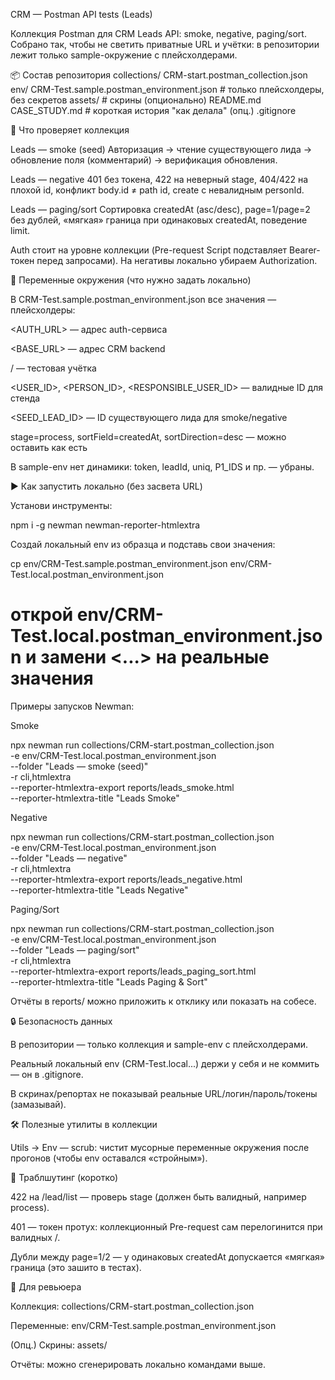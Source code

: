 CRM — Postman API tests (Leads)

Коллекция Postman для CRM Leads API: smoke, negative, paging/sort.
Собрано так, чтобы не светить приватные URL и учётки: в репозитории лежит только sample-окружение с плейсхолдерами.

📦 Состав репозитория
collections/
  CRM-start.postman_collection.json
env/
  CRM-Test.sample.postman_environment.json   # только плейсхолдеры, без секретов
assets/                                      # скрины (опционально)
README.md
CASE_STUDY.md                                # короткая история "как делала" (опц.)
.gitignore

🧭 Что проверяет коллекция

Leads — smoke (seed)
Авторизация → чтение существующего лида → обновление поля (комментарий) → верификация обновления.

Leads — negative
401 без токена, 422 на неверный stage, 404/422 на плохой id, конфликт body.id ≠ path id, create с невалидным personId.

Leads — paging/sort
Сортировка createdAt (asc/desc), page=1/page=2 без дублей, «мягкая» граница при одинаковых createdAt, поведение limit.

Auth стоит на уровне коллекции (Pre-request Script подставляет Bearer-токен перед запросами). На негативы локально убираем Authorization.

🧩 Переменные окружения (что нужно задать локально)

В CRM-Test.sample.postman_environment.json все значения — плейсхолдеры:

<AUTH_URL> — адрес auth-сервиса

<BASE_URL> — адрес CRM backend

<LOGIN> / <PASSWORD> — тестовая учётка

<USER_ID>, <PERSON_ID>, <RESPONSIBLE_USER_ID> — валидные ID для стенда

<SEED_LEAD_ID> — ID существующего лида для smoke/negative

stage=process, sortField=createdAt, sortDirection=desc — можно оставить как есть

В sample-env нет динамики: token, leadId, uniq, P1_IDS и пр. — убраны.

▶️ Как запустить локально (без засвета URL)

Установи инструменты:

npm i -g newman newman-reporter-htmlextra


Создай локальный env из образца и подставь свои значения:

cp env/CRM-Test.sample.postman_environment.json env/CRM-Test.local.postman_environment.json
# открой env/CRM-Test.local.postman_environment.json и замени <...> на реальные значения


Примеры запусков Newman:

Smoke

npx newman run collections/CRM-start.postman_collection.json \
  -e env/CRM-Test.local.postman_environment.json \
  --folder "Leads — smoke (seed)" \
  -r cli,htmlextra \
  --reporter-htmlextra-export reports/leads_smoke.html \
  --reporter-htmlextra-title "Leads Smoke"


Negative

npx newman run collections/CRM-start.postman_collection.json \
  -e env/CRM-Test.local.postman_environment.json \
  --folder "Leads — negative" \
  -r cli,htmlextra \
  --reporter-htmlextra-export reports/leads_negative.html \
  --reporter-htmlextra-title "Leads Negative"


Paging/Sort

npx newman run collections/CRM-start.postman_collection.json \
  -e env/CRM-Test.local.postman_environment.json \
  --folder "Leads — paging/sort" \
  -r cli,htmlextra \
  --reporter-htmlextra-export reports/leads_paging_sort.html \
  --reporter-htmlextra-title "Leads Paging & Sort"


Отчёты в reports/ можно приложить к отклику или показать на собесе.

🔒 Безопасность данных

В репозитории — только коллекция и sample-env с плейсхолдерами.

Реальный локальный env (CRM-Test.local...) держи у себя и не коммить — он в .gitignore.

В скринах/репортах не показывай реальные URL/логин/пароль/токены (замазывай).

🛠 Полезные утилиты в коллекции

Utils → Env — scrub: чистит мусорные переменные окружения после прогонов (чтобы env оставался «стройным»).

🧷 Траблшутинг (коротко)

422 на /lead/list — проверь stage (должен быть валидный, например process).

401 — токен протух: коллекционный Pre-request сам перелогинится при валидных <LOGIN>/<PASSWORD>.

Дубли между page=1/2 — у одинаковых createdAt допускается «мягкая» граница (это зашито в тестах).

📝 Для ревьюера

Коллекция: collections/CRM-start.postman_collection.json

Переменные: env/CRM-Test.sample.postman_environment.json

(Опц.) Скрины: assets/

Отчёты: можно сгенерировать локально командами выше.
